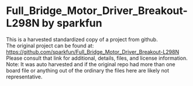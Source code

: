
# Full_Bridge_Motor_Driver_Breakout-L298N by sparkfun  
This is a harvested standardized copy of a project from github.  
The original project can be found at:  
https://github.com/sparkfun/Full_Bridge_Motor_Driver_Breakout-L298N  
Please consult that link for additional, details, files, and license information.  
Note: It was auto harvested and if the original repo had more than one board file or anything out of the ordinary the files here are likely not representative.  
    